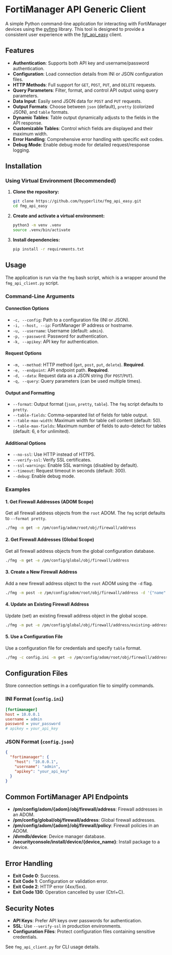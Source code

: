 # FortiManager API Generic Client

A simple Python command-line application for interacting with FortiManager devices using the [pyfmg](https://github.com/p4r4n0y1ng/pyfmg) library. This tool is designed to provide a consistent user experience with the [fgt_api_easy](https://github.com/hyyperlite/fgt_api_easy) client.

## Features

- **Authentication**: Supports both API key and username/password authentication.
- **Configuration**: Load connection details from INI or JSON configuration files.
- **HTTP Methods**: Full support for `GET`, `POST`, `PUT`, and `DELETE` requests.
- **Query Parameters**: Filter, format, and control API output using query parameters.
- **Data Input**: Easily send JSON data for `POST` and `PUT` requests.
- **Output Formats**: Choose between `json` (default), `pretty` (colorized JSON), and `table` formats.
- **Dynamic Tables**: Table output dynamically adjusts to the fields in the API response.
- **Customizable Tables**: Control which fields are displayed and their maximum width.
- **Error Handling**: Comprehensive error handling with specific exit codes.
- **Debug Mode**: Enable debug mode for detailed request/response logging.

## Installation

### Using Virtual Environment (Recommended)

1.  **Clone the repository:**
    ```bash
    git clone https://github.com/hyyperlite/fmg_api_easy.git
    cd fmg_api_easy
    ```

2.  **Create and activate a virtual environment:**
    ```bash
    python3 -m venv .venv
    source .venv/bin/activate
    ```

3.  **Install dependencies:**
    ```bash
    pip install -r requirements.txt
    ```

## Usage

The application is run via the `fmg` bash script, which is a wrapper around the `fmg_api_client.py` script.

### Command-Line Arguments

#### Connection Options
-   `-c, --config`: Path to a configuration file (INI or JSON).
-   `-i, --host, --ip`: FortiManager IP address or hostname.
-   `-u, --username`: Username (default: `admin`).
-   `-p, --password`: Password for authentication.
-   `-k, --apikey`: API key for authentication.

#### Request Options
-   `-m, --method`: HTTP method (`get`, `post`, `put`, `delete`). **Required**.
-   `-e, --endpoint`: API endpoint path. **Required**.
-   `-d, --data`: Request data as a JSON string (for `POST`/`PUT`).
-   `-q, --query`: Query parameters (can be used multiple times).

#### Output and Formatting
-   `--format`: Output format (`json`, `pretty`, `table`). The `fmg` script defaults to `pretty`.
-   `--table-fields`: Comma-separated list of fields for table output.
-   `--table-max-width`: Maximum width for table cell content (default: 50).
-   `--table-max-fields`: Maximum number of fields to auto-detect for tables (default: 6, `0` for unlimited).

#### Additional Options
-   `--no-ssl`: Use HTTP instead of HTTPS.
-   `--verify-ssl`: Verify SSL certificates.
-   `--ssl-warnings`: Enable SSL warnings (disabled by default).
-   `--timeout`: Request timeout in seconds (default: 300).
-   `--debug`: Enable debug mode.

### Examples

#### 1. Get Firewall Addresses (ADOM Scope)
Get all firewall address objects from the `root` ADOM. The `fmg` script defaults to `--format pretty`.
```bash
./fmg -m get -e /pm/config/adom/root/obj/firewall/address
```

#### 2. Get Firewall Addresses (Global Scope)
Get all firewall address objects from the global configuration database.
```bash
./fmg -m get -e /pm/config/global/obj/firewall/address
```

#### 3. Create a New Firewall Address
Add a new firewall address object to the `root` ADOM using the `-d` flag.
```bash
./fmg -m post -e /pm/config/adom/root/obj/firewall/address -d '{"name": "new-address", "subnet": "10.0.0.0/24"}'
```

#### 4. Update an Existing Firewall Address
Update (set) an existing firewall address object in the global scope.
```bash
./fmg -m put -e /pm/config/global/obj/firewall/address/existing-address -d '{"subnet": "10.1.1.1/32", "comment": "Updated"}'
```

#### 5. Use a Configuration File
Use a configuration file for credentials and specify `table` format.
```bash
./fmg -c config.ini -m get -e /pm/config/adom/root/obj/firewall/address --format table
```

## Configuration Files

Store connection settings in a configuration file to simplify commands.

### INI Format (`config.ini`)
```ini
[fortimanager]
host = 10.0.0.1
username = admin
password = your_password
# apikey = your_api_key
```

### JSON Format (`config.json`)
```json
{
  "fortimanager": {
    "host": "10.0.0.1",
    "username": "admin",
    "apikey": "your_api_key"
  }
}
```

## Common FortiManager API Endpoints

-   **/pm/config/adom/{adom}/obj/firewall/address**: Firewall addresses in an ADOM.
-   **/pm/config/global/obj/firewall/address**: Global firewall addresses.
-   **/pm/config/adom/{adom}/obj/firewall/policy**: Firewall policies in an ADOM.
-   **/dvmdb/device**: Device manager database.
-   **/securityconsole/install/device/{device_name}**: Install package to a device.

## Error Handling

-   **Exit Code 0**: Success.
-   **Exit Code 1**: Configuration or validation error.
-   **Exit Code 2**: HTTP error (4xx/5xx).
-   **Exit Code 130**: Operation cancelled by user (Ctrl+C).

## Security Notes

-   **API Keys**: Prefer API keys over passwords for authentication.
-   **SSL**: Use `--verify-ssl` in production environments.
-   **Configuration Files**: Protect configuration files containing sensitive credentials.


See `fmg_api_client.py` for CLI usage details.

